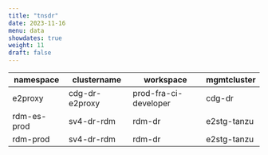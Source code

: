 ```yaml
---
title: "tnsdr"
date: 2023-11-16
menu: data
showdates: true
weight: 11
draft: false
---
```

<!--more-->
| namespace   | clustername    | workspace             | mgmtcluster |
| ----------- | -------------- | --------------------- | ----------- |
| e2proxy     | cdg-dr-e2proxy | prod-fra-ci-developer | cdg-dr      |
| rdm-es-prod | sv4-dr-rdm     | rdm-dr                | e2stg-tanzu |
| rdm-prod    | sv4-dr-rdm     | rdm-dr                | e2stg-tanzu |
